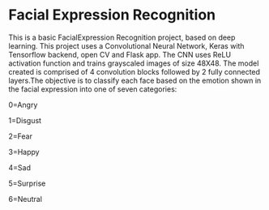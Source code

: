# Facial Expression Recognition
This is a basic FacialExpression Recognition project, based on deep learning. This project uses a Convolutional Neural Network, Keras with Tensorflow backend, open CV and Flask app. The CNN uses ReLU activation function and trains grayscaled images of size 48X48. The model created is comprised of 4 convolution blocks followed by 2 fully connected layers.The objective is to classify each face based on the emotion shown in the facial expression into one of seven categories:  
<p> 0=Angry 
<p> 1=Disgust
<p> 2=Fear
<p> 3=Happy
<p> 4=Sad
<p> 5=Surprise
<p> 6=Neutral
